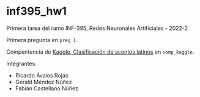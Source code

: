 # inf395_hw1 

Primera tarea del ramo INF-395, Redes Neuronales Artificiales - 2022-2

Primera pregunta en `preg_1`

Compentencia de [Kaggle, Clasificación de acentos latinos](https://www.kaggle.com/competitions/clasificacion-de-acentos-latinos) en `comp_kaggle`.

Integrantes:

- Ricardo Ávalos Rojas
- Gerald Méndez Núñez 
- Fabián Castellano Núñez